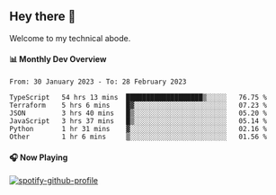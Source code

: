 ## Hey there 👋

Welcome to my technical abode.

#### 📊 Monthly Dev Overview
<!--START_SECTION:waka-->

```text
From: 30 January 2023 - To: 28 February 2023

TypeScript   54 hrs 13 mins  ███████████████████▒░░░░░   76.75 %
Terraform    5 hrs 6 mins    █▓░░░░░░░░░░░░░░░░░░░░░░░   07.23 %
JSON         3 hrs 40 mins   █▒░░░░░░░░░░░░░░░░░░░░░░░   05.20 %
JavaScript   3 hrs 37 mins   █▒░░░░░░░░░░░░░░░░░░░░░░░   05.14 %
Python       1 hr 31 mins    ▓░░░░░░░░░░░░░░░░░░░░░░░░   02.16 %
Other        1 hr 6 mins     ▒░░░░░░░░░░░░░░░░░░░░░░░░   01.56 %
```

<!--END_SECTION:waka-->

#### 🎧 Now Playing

[![spotify-github-profile](https://spotify-github-profile.vercel.app/api/view?uid=james2mid&cover_image=true&theme=natemoo-re)](https://open.spotify.com/user/james2mid?si=2b3baf2b09cb499e)
